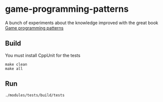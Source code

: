 # game-programming-patterns

A bunch of experiments about the knowledge improved with the great book [Game programming patterns](http://gameprogrammingpatterns.com/)  

## Build 

You must install CppUnit for the tests

```
make clean
make all
```

## Run

```
./modules/tests/build/tests
```
